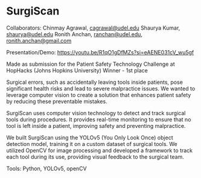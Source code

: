 # SurgiScan
Collaborators:
Chinmay Agrawal, cagrawal@udel.edu
Shaurya Kumar, shaurya@udel.edu
Ronith Anchan, ranchan@udel.edu, ronith.anchan@gmail.com

Presentation/Demo: https://youtu.be/R1qO1gDfMZs?si=eAENE031cV_wu5gf

Made as submission for the Patient Safety Technology Challenge at HopHacks (Johns Hopkins University)
Winner - 1st place

Surgical errors, such as accidentally leaving tools inside patients, pose significant health risks and lead to severe malpractice issues. We wanted to leverage computer vision to create a solution that enhances patient safety by reducing these preventable mistakes.

SurgiScan uses computer vision technology to detect and track surgical tools during procedures. It provides real-time monitoring to ensure that no tool is left inside a patient, improving safety and preventing malpractice.

We built SurgiScan using the YOLOv5 (You Only Look Once) object detection model, training it on a custom dataset of surgical tools. We utilized OpenCV for image processing and developed a framework to track each tool during its use, providing visual feedback to the surgical team.

Tools: Python, YOLOv5, openCV
